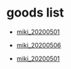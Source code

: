 # goods list <br>
* [miki_20200501](./goods/miki_20200501.md) <br>
* [miki_20200506](./goods/miki_20200506.md) <br>

* [miki_20200501](./goods/miki_20200501.md) <br>
